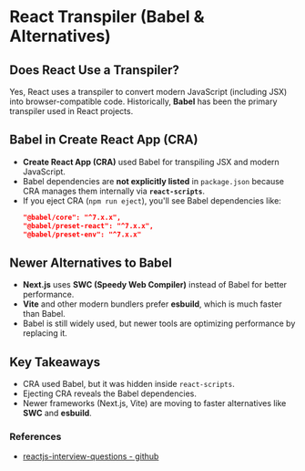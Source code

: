 # React Transpiler (Babel & Alternatives)

## Does React Use a Transpiler?
Yes, React uses a transpiler to convert modern JavaScript (including JSX) into browser-compatible code. Historically, **Babel** has been the primary transpiler used in React projects.

## Babel in Create React App (CRA)
- **Create React App (CRA)** used Babel for transpiling JSX and modern JavaScript.
- Babel dependencies are **not explicitly listed** in `package.json` because CRA manages them internally via
  **`react-scripts`**.
- If you eject CRA (`npm run eject`), you'll see Babel dependencies like:
  ```json
  "@babel/core": "^7.x.x",
  "@babel/preset-react": "^7.x.x",
  "@babel/preset-env": "^7.x.x"
  ```

## Newer Alternatives to Babel
- **Next.js** uses **SWC (Speedy Web Compiler)** instead of Babel for better performance.
- **Vite** and other modern bundlers prefer **esbuild**, which is much faster than Babel.
- Babel is still widely used, but newer tools are optimizing performance by replacing it.

## Key Takeaways
- CRA used Babel, but it was hidden inside `react-scripts`.
- Ejecting CRA reveals the Babel dependencies.
- Newer frameworks (Next.js, Vite) are moving to faster alternatives like **SWC** and **esbuild**.

### References
* [reactjs-interview-questions - github](www.github.com/sudheerj/reactjs-interview-questions)